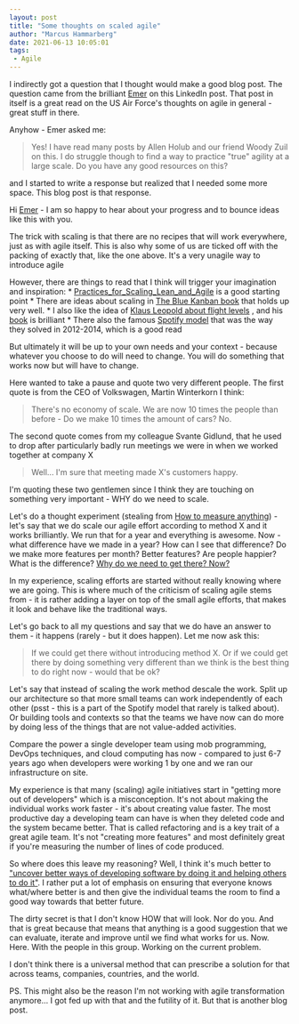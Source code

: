 ```yaml
---
layout: post
title: "Some thoughts on scaled agile"
author: "Marcus Hammarberg"
date: 2021-06-13 10:05:01
tags:
 - Agile
---
```


I indirectly got a question that I thought would make a good blog post. The question came from the brilliant [Emer](https://twitter.com/emernichiobhain) on this LinkedIn post. That post in itself is a great read on the US Air Force's thoughts on agile in general - great stuff in there. 

Anyhow - Emer asked me: 

>Yes! I have read many posts by Allen Holub and our friend Woody Zuil on this. I do struggle though to find a way to practice "true" agility at a large scale. Do you have any good resources on this?

and I started to write a response but realized that I needed some more space. This blog post is that response. 

<a name='more'></a>

Hi [Emer](https://www.linkedin.com/in/ACoAAAPoJzoBoQ8bWJ4Pcc-36f-5pfjZjdBv_JU) - I am so happy to hear about your progress and to bounce ideas like this with you.

The trick with scaling is that there are no recipes that will work everywhere, just as with agile itself. This is also why some of us are ticked off with the packing of exactly that, like the one above. It's a very unagile way to introduce agile

However, there are things to read that I think will trigger your imagination and inspiration:
\* [Practices_for_Scaling_Lean_and_Agile](https://www.craiglarman.com/wiki/index.php?title=Book) is a good starting point
\* There are ideas about scaling in [The Blue Kanban book](https://www.amazon.com/Kanban-Successful-Evolutionary-Technology-Business/dp/0984521402) that holds up very well. 
\* I also like the idea of [Klaus Leopold about flight levels](https://2020.leanability.com/en/blog/2017/04/flight-levels-the-organizational-improvement-levels/) , and his [book](https://www.leanability.com/en/books/) is brilliant
\* There also the famous [Spotify model](https://blog.crisp.se/wp-content/uploads/2012/11/SpotifyScaling.pdf) that was the way they solved in 2012-2014, which is a good read 

But ultimately it will be up to your own needs and your context - because whatever you choose to do will need to change. You will do something that works now but will have to change. 



Here wanted to take a pause and quote two very different people. The first quote is from the CEO of Volkswagen, Martin Winterkorn I think:

> There's no economy of scale. We are now 10 times the people than before - Do we make 10 times the amount of cars? No.

The second quote comes from my colleague Svante Gidlund, that he used to drop after particularly badly run meetings we were in when we worked together at company X

> Well... I'm sure that meeting made X's customers happy.  

I'm quoting these two gentlemen since I think they are touching on something very important - WHY do we need to scale. 

Let's do a thought experiment (stealing from [How to measure anything](https://www.marcusoft.net/2014/12/what-ive-learned-from-how-to-measure-anything.html)) - let's say that we do scale our agile effort according to method X and it works brilliantly. We run that for a year and everything is awesome. Now - what difference have we made in a year? How can I see that difference? Do we make more features per month? Better features? Are people happier? What is the difference? [Why do we need to get there? Now?](https://www.marcusoft.net/2012/10/agilechangetop51.html)

In my experience, scaling efforts are started without really knowing where we are going. This is where much of the criticism of scaling agile stems from - it is rather adding a layer on top of the small agile efforts, that makes it look and behave like the traditional ways. 

Let's go back to all my questions and say that we do have an answer to them - it happens (rarely - but it does happen). Let me now ask this:

> If we could get there without introducing method X. Or if we could get there by doing something very different than we think is the best thing to do right now - would that be ok?

Let's say that instead of scaling the work method descale the work. Split up our architecture so that more small teams can work independently of each other (psst - this is a part of the Spotify model that rarely is talked about). Or building tools and contexts so that the teams we have now can do more by doing less of the things that are not value-added activities.  

Compare the power a single developer team using mob programming, DevOps techniques, and cloud computing has now - compared to just 6-7 years ago when developers were working 1 by one and we ran our infrastructure on site. 

My experience is that many (scaling) agile initiatives start in "getting more out of developers" which is a misconception. It's not about making the individual works work faster - it's about creating value faster. The most productive day a developing team can have is when they deleted code and the system became better. That is called refactoring and is a key trait of a great agile team. It's not "creating more features" and most definitely great if you're measuring the number of lines of code produced. 



So where does this leave my reasoning? Well, I think it's much better to ["uncover better ways of developing software by doing it and helping others to do it"](http://agilemanifesto.org/). I rather put a lot of emphasis on ensuring that everyone knows what/where better is and then give the individual teams the room to find a good way towards that better future. 

The dirty secret is that I don't know HOW that will look. Nor do you. And that is great because that means that anything is a good suggestion that we can evaluate, iterate and improve until we find what works for us. Now. Here. With the people in this group. Working on the current problem. 

I don't think there is a universal method that can prescribe a solution for that across teams, companies, countries, and the world. 

PS. 
This might also be the reason I'm not working with agile transformation anymore... I got fed up with that and the futility of it. But that is another blog post. 